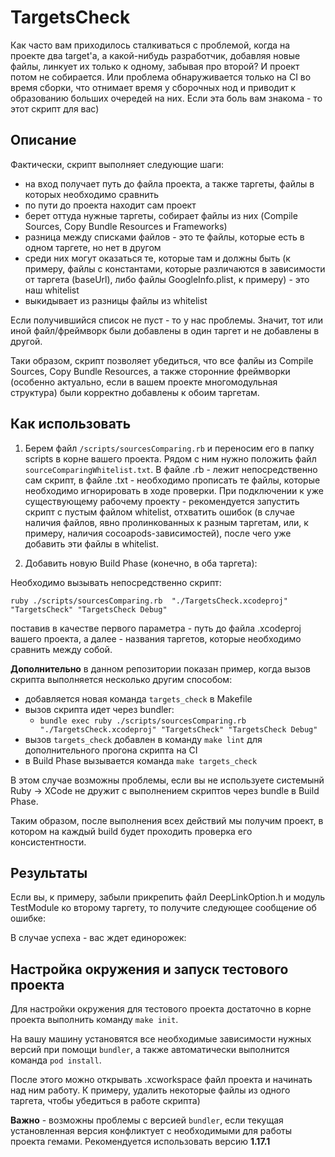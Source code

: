 # TargetsCheck

Как часто вам приходилось сталкиваться с проблемой, когда на проекте два target'а, а какой-нибудь разработчик, добавляя новые файлы, линкует их только к одному, забывая про второй? И проект потом не собирается. Или проблема обнаруживается только на CI во время сборки, что отнимает время у сборочных нод и приводит к образованию больших очередей на них.
Если эта боль вам знакома - то этот скрипт для вас)

## Описание

Фактически, скрипт выполняет следующие шаги:

* на вход получает путь до файла проекта, а также таргеты, файлы в которых необходимо сравнить
* по пути до проекта находит сам проект
* берет оттуда нужные таргеты, собирает файлы из них (Compile Sources, Copy Bundle Resources и Frameworks)
* разница между списками файлов - это те файлы, которые есть в одном таргете, но нет в другом
* среди них могут оказаться те, которые там и должны быть (к примеру, файлы с константами, которые различаются в зависимости от таргета (baseUrl), либо файлы GoogleInfo.plist, к примеру) - это наш whitelist
* выкидывает из разницы файлы из whitelist

Если получившийся список не пуст - то у нас проблемы. Значит, тот или иной файл/фреймворк были добавлены в один таргет и не добавлены в другой.

Таки образом, скрипт позволяет убедиться, что все фалйы из Compile Sources, Copy Bundle Resources, а также сторонние фреймворки (особенно актуально, если в вашем проекте многомодульная структура) были корректно добавлены к обоим таргетам.

## Как использовать

1. Берем файл `/scripts/sourcesComparing.rb` и переносим его в папку scripts в корне вашего проекта. Рядом с ним нужно положить файл `sourceComparingWhitelist.txt`. В файле .rb - лежит непосредственно сам скрипт, в файле .txt - необходимо прописать те файлы, которые необходимо игнорировать в ходе проверки. При подключении к уже существующему рабочему проекту - рекомендуется запустить скрипт с пустым файлом whitelist, отхватить ошибок (в случае наличия файлов, явно пролинкованных к разным таргетам, или, к примеру, наличия cocoapods-зависимостей), после чего уже добавить эти файлы в whitelist.

2. Добавить новую Build Phase (конечно, в оба таргета):

Необходимо вызывать непосредственно скрипт:

`ruby ./scripts/sourcesComparing.rb  "./TargetsCheck.xcodeproj" "TargetsCheck" "TargetsCheck Debug"`

поставив в качестве первого параметра - путь до файла .xcodeproj вашего проекта, а далее - названия таргетов, которые необходимо сравнить между собой.

**Дополнительно** в данном репозитории показан пример, когда вызов скрипта выполняется несколько другим способом:

- добавляется новая команда `targets_check` в Makefile
- вызов скрипта идет через bundler:
	- `bundle exec ruby ./scripts/sourcesComparing.rb  "./TargetsCheck.xcodeproj" "TargetsCheck" "TargetsCheck Debug"`
- вызов `targets_check` добавлен в команду `make lint` для дополнительного прогона скрипта на CI
- в Build Phase вызывается команда `make targets_check`

В этом случае возможны проблемы, если вы не используете системынй Ruby -> XCode не дружит с выполнением скриптов через bundle в Build Phase.

Таким образом, после выполнения всех действий мы получим проект, в котором на каждый build будет проходить проверка его консистентности.

## Результаты

Если вы, к примеру, забыли прикрепить файл DeepLinkOption.h и модуль TestModule ко второму таргету, то получите следующее сообщение об ошибке:

В случае успеха - вас ждет единорожек:

## Настройка окружения и запуск тестового проекта

Для настройки окружения для тестового проекта достаточно в корне проекта выполнить команду `make init`.

На вашу машину установятся все необходимые зависимости нужных версий при помощи `bundler`, а также автоматически выполнится команда `pod install`.

После этого можно открывать .xcworkspace файл проекта и начинать над ним работу. К примеру, удалить некоторые файлы из одного таргета, чтобы убедиться в работе скрипта)

**Важно** - возможны проблемы с версией `bundler`, если текущая установленная версия конфликтует с необходимыми для работы проекта гемами. Рекомендуется использовать версию **1.17.1**